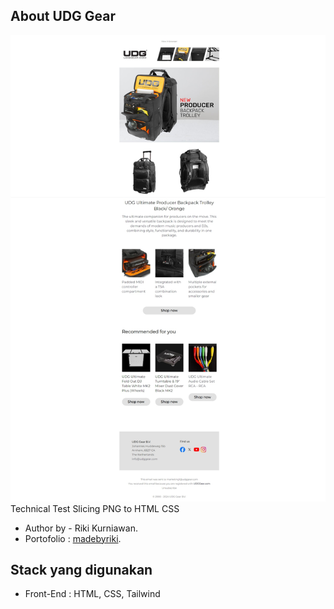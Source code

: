 ## About UDG Gear
![](https://github.com/zahariz/udg-gears/blob/main/NewsletterPreview.jpeg)
Technical Test Slicing PNG to HTML CSS 
- Author by - Riki Kurniawan.
- Portofolio : [madebyriki](https://madebyriki.vercel.app).

## Stack yang digunakan
- Front-End : HTML, CSS, Tailwind
